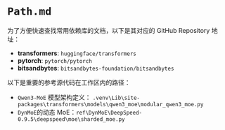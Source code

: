 # `Path.md`

为了方便快速查找常用依赖库的文档，以下是其对应的 GitHub Repository 地址：

- **transformers**: `huggingface/transformers`
- **pytorch**: `pytorch/pytorch`
- **bitsandbytes**: `bitsandbytes-foundation/bitsandbytes`

以下是重要的参考源代码在工作区内的路径：

- `Qwen3-MoE` 模型架构定义： `.venv\Lib\site-packages\transformers\models\qwen3_moe\modular_qwen3_moe.py`
- `DynMoE`的动态 MoE：`ref\DynMoE\DeepSpeed-0.9.5\deepspeed\moe\sharded_moe.py`
